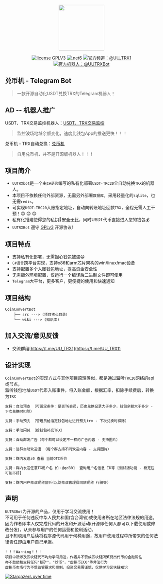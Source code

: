 <p align="center"><img src="wiki/imgs/logo.png" width="150"></p>

<p align="center">
<a href="https://www.gnu.org/licenses/gpl-3.0.html"><img src="https://img.shields.io/badge/license-GPLV3-blue" alt="license GPLV3"></a>
<a href="https://www.php.net/releases/7_4_0.php"><img src="https://img.shields.io/badge/.NET-6-orange" alt=".net6"></a>
<a href="https://t.me//UU_TRX1"><img src="https://img.shields.io/badge/官方频道-@UU_TRX1-blue" alt="官方频道：@UU_TRX1"></a>
<a href="https://t.me/UUTRXBot"><img src="https://img.shields.io/badge/官方Bot-@UUTRXBot-blue" alt="官方机器人：@UUTRXBot"></a>
</p>

## 兑币机 - Telegram Bot

>一款开源自动化USDT兑换TRX的Telegram机器人！



## AD -- 机器人推广


USDT、TRX交易监控机器人：[USDT、TRX交易监控](https://t.me/UUTRXBot)
> 监控波场地址余额变化，速度比钱包App的推送更快！！！

兑币机 - TRX自动兑换：[兑币机](https://t.me/UUTRXbot)
> 自用兑币机，并不是开源版机器人！！！



## 项目简介
- `UUTRXbot`是一个由`C#语言`编写的私有化部署`USDT-TRC20`全自动兑换`TRX`的机器人。     
- 本项目不依赖任何外部资源，无需另外部署`数据库`，采用轻量化的`sqlite`，也无需`redis`。
- 可实现`USDT-TRC20`入账指定地址，自动向转账地址回款`TRX`，全程无需人工干预！😊 😊 😊
- 私有化搭建使得您的私钥🔑安全无比，同时USDT代币直接进入您的钱包💰
- `UUTRXBot` 遵守 [GPLv3](https://www.gnu.org/licenses/gpl-3.0.html) 开源协议!

## 项目特点
- 支持私有化部署，无需担心钱包被盗😁
- `C#语言`跨平台实现，支持x86和arm芯片架构的win/linux/mac设备
- 支持配置多个入账钱包地址，提高资金安全性
- 无需额外环境配置，仅运行一个编译后二进制文件即可使用
- `Telegram`大平台，更多客户，更便捷的使用和快速通知

## 项目结构
```
CoinConvertBot
    ├── src ---> (项目核心目录）
    └── wiki ---> (知识库)
```




## 加入交流/意见反馈
- 交流群组[https://t.me/UU_TRX1](https://t.me/UU_TRX1)

## 设计实现
`CoinConvertBot`的实现方式与其他项目原理类似，都是通过监听`TRC20`网络的api或节点，      
监听钱包地址`USDT`代币入账事件，将入账金额，根据汇率，扣除手续费后，转换为`TRX`
```
支持：自动预支 （可设定条件：是否TG会员，历史兑换记录大于多少，钱包余额大于多少 - 下次兑换时扣除）

支持：手动预支 （管理员给指定钱包地址进行预支trx - 下次兑换时扣除）

支持：手动闪兑 （给钱包补充TRX）

支持：自动群发广告（每个群可以设定不一样的广告内容 - 支持图片）

支持：进群自动欢迎语 （每个群支持不同欢迎内容 - 支持图片）

支持：群内发送z0 查看 当前OTC币价

支持：群内发送任意TG用户名 如：@gd801  查询用户名信息 ID等 [测试版功能 - 稳定性可能不好]

支持：群内用户修改昵称监听(以防修改管理员同款昵称 行骗等)
```





## 声明
`UUTRXBot`为开源的产品，仅用于学习交流使用！       
不可用于任何违反中华人民共和国(含台湾省)或使用者所在地区法律法规的用途。           
因为作者即本人仅完成代码的开发和开源活动(开源即任何人都可以下载使用或修改分发)，从未参与用户的任何运营和盈利活动。       
且不知晓用户后续将程序源代码用于何种用途，故用户使用过程中所带来的任何法律责任即由用户自己承担。            
```
！！！Warning！！！
项目中所涉及区块链代币均为学习用途，作者并不赞成区块链所繁衍出代币的金融属性
亦不鼓励和支持任何"挖矿"，"炒币"，"虚拟币ICO"等非法行为
虚拟币市场行为不受监管要求和控制，投资交易需谨慎，仅供学习区块链知识
```
[![Stargazers over time](https://starchart.cc/LightCountry/CoinConvertBot.svg)](https://starchart.cc/LightCountry/CoinConvertBot)

